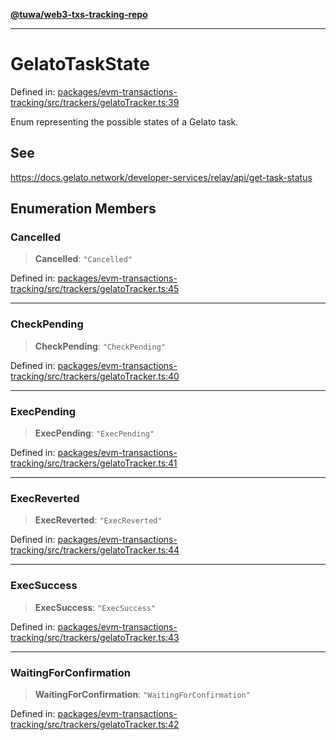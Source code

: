 [**@tuwa/web3-txs-tracking-repo**](../../../README.md)

***

# GelatoTaskState

Defined in: [packages/evm-transactions-tracking/src/trackers/gelatoTracker.ts:39](https://github.com/TuwaIO/web3-transactions-tracking/blob/eaf021b82894acf37ea9a64502e1f9dcaf67a571/packages/evm-transactions-tracking/src/trackers/gelatoTracker.ts#L39)

Enum representing the possible states of a Gelato task.

## See

https://docs.gelato.network/developer-services/relay/api/get-task-status

## Enumeration Members

### Cancelled

> **Cancelled**: `"Cancelled"`

Defined in: [packages/evm-transactions-tracking/src/trackers/gelatoTracker.ts:45](https://github.com/TuwaIO/web3-transactions-tracking/blob/eaf021b82894acf37ea9a64502e1f9dcaf67a571/packages/evm-transactions-tracking/src/trackers/gelatoTracker.ts#L45)

***

### CheckPending

> **CheckPending**: `"CheckPending"`

Defined in: [packages/evm-transactions-tracking/src/trackers/gelatoTracker.ts:40](https://github.com/TuwaIO/web3-transactions-tracking/blob/eaf021b82894acf37ea9a64502e1f9dcaf67a571/packages/evm-transactions-tracking/src/trackers/gelatoTracker.ts#L40)

***

### ExecPending

> **ExecPending**: `"ExecPending"`

Defined in: [packages/evm-transactions-tracking/src/trackers/gelatoTracker.ts:41](https://github.com/TuwaIO/web3-transactions-tracking/blob/eaf021b82894acf37ea9a64502e1f9dcaf67a571/packages/evm-transactions-tracking/src/trackers/gelatoTracker.ts#L41)

***

### ExecReverted

> **ExecReverted**: `"ExecReverted"`

Defined in: [packages/evm-transactions-tracking/src/trackers/gelatoTracker.ts:44](https://github.com/TuwaIO/web3-transactions-tracking/blob/eaf021b82894acf37ea9a64502e1f9dcaf67a571/packages/evm-transactions-tracking/src/trackers/gelatoTracker.ts#L44)

***

### ExecSuccess

> **ExecSuccess**: `"ExecSuccess"`

Defined in: [packages/evm-transactions-tracking/src/trackers/gelatoTracker.ts:43](https://github.com/TuwaIO/web3-transactions-tracking/blob/eaf021b82894acf37ea9a64502e1f9dcaf67a571/packages/evm-transactions-tracking/src/trackers/gelatoTracker.ts#L43)

***

### WaitingForConfirmation

> **WaitingForConfirmation**: `"WaitingForConfirmation"`

Defined in: [packages/evm-transactions-tracking/src/trackers/gelatoTracker.ts:42](https://github.com/TuwaIO/web3-transactions-tracking/blob/eaf021b82894acf37ea9a64502e1f9dcaf67a571/packages/evm-transactions-tracking/src/trackers/gelatoTracker.ts#L42)
